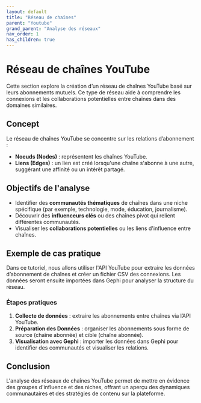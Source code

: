 ```yaml
---
layout: default
title: "Réseau de chaînes"
parent: "Youtube"
grand_parent: "Analyse des réseaux"
nav_order: 1
has_children: true
---
```


# Réseau de chaînes YouTube

Cette section explore la création d’un réseau de chaînes YouTube basé sur leurs abonnements mutuels. Ce type de réseau aide à comprendre les connexions et les collaborations potentielles entre chaînes dans des domaines similaires.

## Concept

Le réseau de chaînes YouTube se concentre sur les relations d’abonnement :
- **Noeuds (Nodes)** : représentent les chaînes YouTube.
- **Liens (Edges)** : un lien est créé lorsqu'une chaîne s'abonne à une autre, suggérant une affinité ou un intérêt partagé.

## Objectifs de l'analyse
- Identifier des **communautés thématiques** de chaînes dans une niche spécifique (par exemple, technologie, mode, éducation, journalisme).
- Découvrir des **influenceurs clés** ou des chaînes pivot qui relient différentes communautés.
- Visualiser les **collaborations potentielles** ou les liens d'influence entre chaînes.

## Exemple de cas pratique
Dans ce tutoriel, nous allons utiliser l'API YouTube pour extraire les données d’abonnement de chaînes et créer un fichier CSV des connexions. Les données seront ensuite importées dans Gephi pour analyser la structure du réseau.

### Étapes pratiques
1. **Collecte de données** : extraire les abonnements entre chaînes via l’API YouTube.
2. **Préparation des Données** : organiser les abonnements sous forme de source (chaîne abonnée) et cible (chaîne abonnée).
3. **Visualisation avec Gephi** : importer les données dans Gephi pour identifier des communautés et visualiser les relations.

## Conclusion
L'analyse des réseaux de chaînes YouTube permet de mettre en évidence des groupes d'influence et des niches, offrant un aperçu des dynamiques communautaires et des stratégies de contenu sur la plateforme.
